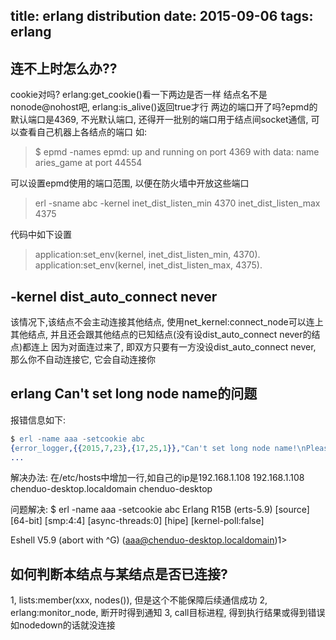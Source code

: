 title: erlang distribution
date: 2015-09-06
tags: erlang
---

## 连不上时怎么办??
cookie对吗? erlang:get_cookie()看一下两边是否一样
结点名不是nonode@nohost吧, erlang:is_alive()返回true才行
两边的端口开了吗?epmd的默认端口是4369, 
不光默认端口, 还得开一批别的端口用于结点间socket通信, 
可以查看自己机器上各结点的端口
如:
> $ epmd -names
> epmd: up and running on port 4369 with data:
> name aries_game at port 44554

可以设置epmd使用的端口范围, 以便在防火墙中开放这些端口
> erl -sname abc -kernel inet_dist_listen_min 4370 inet_dist_listen_max 4375

代码中如下设置
> application:set_env(kernel, inet_dist_listen_min, 4370).
> application:set_env(kernel, inet_dist_listen_max, 4375).

## -kernel dist_auto_connect never
该情况下,该结点不会主动连接其他结点,
使用net_kernel:connect_node可以连上其他结点, 
并且还会跟其他结点的已知结点(没有设dist_auto_connect never的结点)都连上
因为对面连过来了, 即双方只要有一方没设dist_auto_connect never, 那么你不自动连接它, 它会自动连接你

## erlang Can&apos;t set long node name的问题
报错信息如下:
```erlang
$ erl -name aaa -setcookie abc
{error_logger,{{2015,7,23},{17,25,1}},"Can't set long node name!\nPlease check your configuration\n",[]}
...
```
解决办法:
在/etc/hosts中增加一行,如自己的ip是192.168.1.108
192.168.1.108   chenduo-desktop.localdomain chenduo-desktop

问题解决:
$ erl -name aaa -setcookie abc
Erlang R15B (erts-5.9) [source] [64-bit] [smp:4:4] [async-threads:0] [hipe] [kernel-poll:false]

Eshell V5.9  (abort with ^G)
(aaa@chenduo-desktop.localdomain)1>

## 如何判断本结点与某结点是否已连接?
1, lists:member(xxx, nodes()), 但是这个不能保障后续通信成功
2, erlang:monitor_node, 断开时得到通知
3, call目标进程, 得到执行结果或得到错误如nodedown的话就没连接

